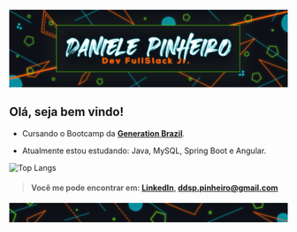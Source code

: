![](https://github.com/ddsp-pinheiro/ddsp-pinheiro/blob/main/GitHub_Top-looping.gif)

##                        **Olá, seja bem vindo!**


* Cursando o Bootcamp da **[Generation Brazil](https://brazil.generation.org/)**. 

*  Atualmente estou estudando: Java, MySQL, Spring Boot e Angular.


![Top Langs](https://github-readme-stats.vercel.app/api/top-langs/?username=ddsp-pinheiro&theme=blue-green)


> #### Você me pode encontrar em: <i class="fa fa-linkedin" aria-hidden="true"></i> [LinkedIn](https://www.linkedin.com/in/daniele-pinheiro/),  ddsp.pinheiro@gmail.com

![end](https://github.com/ddsp-pinheiro/ddsp-pinheiro/blob/main/GitHubEND.png)
